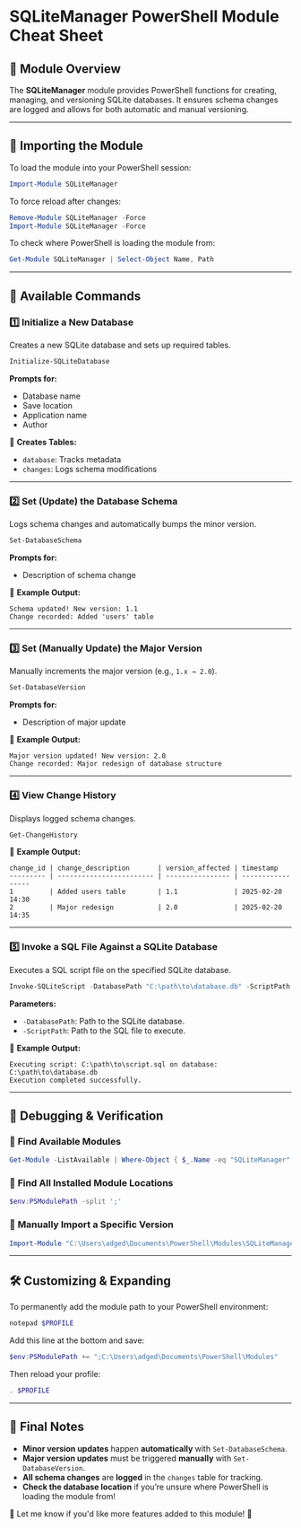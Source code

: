 # SQLiteManager PowerShell Module Cheat Sheet

## 📌 Module Overview

The **SQLiteManager** module provides PowerShell functions for creating, managing, and versioning SQLite databases. It ensures schema changes are logged and allows for both automatic and manual versioning.

---

## 🔄 **Importing the Module**

To load the module into your PowerShell session:

```powershell
Import-Module SQLiteManager
```

To force reload after changes:

```powershell
Remove-Module SQLiteManager -Force
Import-Module SQLiteManager -Force
```

To check where PowerShell is loading the module from:

```powershell
Get-Module SQLiteManager | Select-Object Name, Path
```

---

## 📌 **Available Commands**

### 1️⃣ **Initialize a New Database**

Creates a new SQLite database and sets up required tables.

```powershell
Initialize-SQLiteDatabase
```

**Prompts for:**

- Database name
- Save location
- Application name
- Author

🔹 **Creates Tables:**

- `database`: Tracks metadata
- `changes`: Logs schema modifications

---

### 2️⃣ **Set (Update) the Database Schema**

Logs schema changes and automatically bumps the minor version.

```powershell
Set-DatabaseSchema
```

**Prompts for:**

- Description of schema change

🔹 **Example Output:**

```
Schema updated! New version: 1.1
Change recorded: Added 'users' table
```

---

### 3️⃣ **Set (Manually Update) the Major Version**

Manually increments the major version (e.g., `1.x → 2.0`).

```powershell
Set-DatabaseVersion
```

**Prompts for:**

- Description of major update

🔹 **Example Output:**

```
Major version updated! New version: 2.0
Change recorded: Major redesign of database structure
```

---

### 4️⃣ **View Change History**

Displays logged schema changes.

```powershell
Get-ChangeHistory
```

🔹 **Example Output:**

```
change_id | change_description       | version_affected | timestamp
--------- | ------------------------ | ---------------- | -----------------
1         | Added users table        | 1.1              | 2025-02-20 14:30
2         | Major redesign           | 2.0              | 2025-02-20 14:35
```

---

### 5️⃣ **Invoke a SQL File Against a SQLite Database**

Executes a SQL script file on the specified SQLite database.

```powershell
Invoke-SQLiteScript -DatabasePath "C:\path\to\database.db" -ScriptPath "C:\path\to\script.sql"
```

**Parameters:**

- `-DatabasePath`: Path to the SQLite database.
- `-ScriptPath`: Path to the SQL file to execute.

🔹 **Example Output:**

```
Executing script: C:\path\to\script.sql on database: C:\path\to\database.db
Execution completed successfully.
```

---

## 📌 **Debugging & Verification**

### 🔎 **Find Available Modules**

```powershell
Get-Module -ListAvailable | Where-Object { $_.Name -eq "SQLiteManager" }
```

### 🔎 **Find All Installed Module Locations**

```powershell
$env:PSModulePath -split ';'
```

### 🚀 **Manually Import a Specific Version**

```powershell
Import-Module "C:\Users\adged\Documents\PowerShell\Modules\SQLiteManager\SQLiteManager.psm1" -Force
```

---

## 🛠 **Customizing & Expanding**

To permanently add the module path to your PowerShell environment:

```powershell
notepad $PROFILE
```

Add this line at the bottom and save:

```powershell
$env:PSModulePath += ";C:\Users\adged\Documents\PowerShell\Modules"
```

Then reload your profile:

```powershell
. $PROFILE
```

---

## 🚀 **Final Notes**

- **Minor version updates** happen **automatically** with `Set-DatabaseSchema`.
- **Major version updates** must be triggered **manually** with `Set-DatabaseVersion`.
- **All schema changes** are **logged** in the `changes` table for tracking.
- **Check the database location** if you’re unsure where PowerShell is loading the module from!

📢 Let me know if you'd like more features added to this module! 🚀
